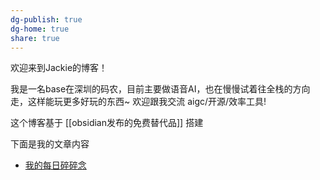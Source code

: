 ```yaml
---
dg-publish: true
dg-home: true
share: true
---
```


欢迎来到Jackie的博客！

我是一名base在深圳的码农，目前主要做语音AI，也在慢慢试着往全栈的方向走，这样能玩更多好玩的东西~ 欢迎跟我交流 aigc/开源/效率工具!

这个博客基于 [[obsidian发布的免费替代品]]  搭建

下面是我的文章内容
- [我的每日碎碎念](https://blog.jackiexiao.com/diary)
